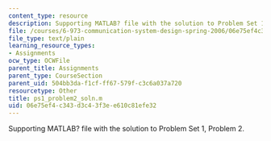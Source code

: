 ```yaml
---
content_type: resource
description: Supporting MATLAB? file with the solution to Problem Set 1, Problem 2.
file: /courses/6-973-communication-system-design-spring-2006/06e75ef4c343d3c43f3ee610c81efe32_ps1_problem2_soln.m
file_type: text/plain
learning_resource_types:
- Assignments
ocw_type: OCWFile
parent_title: Assignments
parent_type: CourseSection
parent_uid: 504bb3da-f1cf-ff67-579f-c3c6a037a720
resourcetype: Other
title: ps1_problem2_soln.m
uid: 06e75ef4-c343-d3c4-3f3e-e610c81efe32
---
```

Supporting MATLAB? file with the solution to Problem Set 1, Problem 2.

